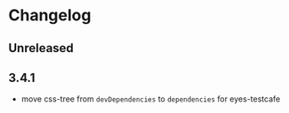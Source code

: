 
# Changelog

## Unreleased


## 3.4.1

- move css-tree from `devDependencies` to `dependencies` for eyes-testcafe
